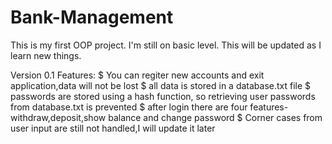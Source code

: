 # Bank-Management
This is my first OOP project.
I'm still on basic level.
This will be updated as I learn new things.

Version 0.1
Features:
$ You can regiter new accounts and exit application,data will not be lost
$ all data is stored in a database.txt file
$ passwords are stored using a hash function, so retrieving user passwords from database.txt is prevented
$ after login there are four features- withdraw,deposit,show balance and change password
$ Corner cases from user input are still not handled,I will update it later
